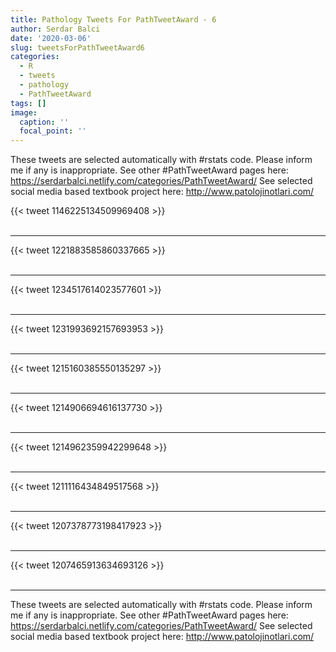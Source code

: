```yaml
---
title: Pathology Tweets For PathTweetAward - 6
author: Serdar Balci
date: '2020-03-06'
slug: tweetsForPathTweetAward6
categories:
  - R
  - tweets
  - pathology
  - PathTweetAward
tags: []
image:
  caption: ''
  focal_point: ''
---
```



These tweets are selected automatically with #rstats code. Please inform me if any is inappropriate.
See other #PathTweetAward pages here: https://serdarbalci.netlify.com/categories/PathTweetAward/ 
See selected social media based textbook project here: http://www.patolojinotlari.com/

{{< tweet 1146225134509969408 >}}
<br>
<br>
<hr>
{{< tweet 1221883585860337665 >}}
<br>
<br>
<hr>
{{< tweet 1234517614023577601 >}}
<br>
<br>
<hr>
{{< tweet 1231993692157693953 >}}
<br>
<br>
<hr>
{{< tweet 1215160385550135297 >}}
<br>
<br>
<hr>
{{< tweet 1214906694616137730 >}}
<br>
<br>
<hr>
{{< tweet 1214962359942299648 >}}
<br>
<br>
<hr>
{{< tweet 1211116434849517568 >}}
<br>
<br>
<hr>
{{< tweet 1207378773198417923 >}}
<br>
<br>
<hr>
{{< tweet 1207465913634693126 >}}
<br>
<br>
<hr>


These tweets are selected automatically with #rstats code. Please inform me if any is inappropriate.
See other #PathTweetAward pages here: https://serdarbalci.netlify.com/categories/PathTweetAward/ 
See selected social media based textbook project here: http://www.patolojinotlari.com/
